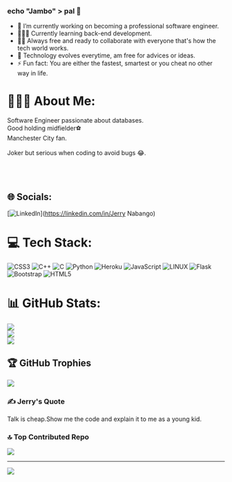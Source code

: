 ### echo "Jambo" > pal 👋


- 🔭 I’m currently working on becoming a professional software engineer.
- 👨🏾‍💻 Currently learning back-end development.
- 🤝🏼 Always free and ready to collaborate with everyone that's how the tech world works.
- 🤔 Technology evolves everytime, am free for advices or ideas.
- ⚡ Fun fact: You are either the fastest, smartest or you cheat no other way in life.
# 💁🏿‍♂️ About Me:
Software Engineer passionate about databases.<br>
Good holding midfielder⚽<br>
Manchester City fan.<br>
<br>Joker but serious when coding to avoid bugs 😂.<br><br><br><br>

## 🌐 Socials:
[![LinkedIn](https://img.shields.io/badge/LinkedIn-%230077B5.svg?logo=linkedin&logoColor=white)](https://linkedin.com/in/Jerry Nabango) 

# 💻 Tech Stack:
![CSS3](https://img.shields.io/badge/css3-%231572B6.svg?style=for-the-badge&logo=css3&logoColor=white) ![C++](https://img.shields.io/badge/c++-%2300599C.svg?style=for-the-badge&logo=c%2B%2B&logoColor=white) ![C](https://img.shields.io/badge/c-%2300599C.svg?style=for-the-badge&logo=c&logoColor=white) ![Python](https://img.shields.io/badge/python-3670A0?style=for-the-badge&logo=python&logoColor=ffdd54) ![Heroku](https://img.shields.io/badge/heroku-%23430098.svg?style=for-the-badge&logo=heroku&logoColor=white) ![JavaScript](https://img.shields.io/badge/javascript-%23323330.svg?style=for-the-badge&logo=javascript&logoColor=%23F7DF1E) ![LINUX](https://img.shields.io/badge/Linux-FCC624?style=for-the-badge&logo=linux&logoColor=black) ![Flask](https://img.shields.io/badge/flask-%23000.svg?style=for-the-badge&logo=flask&logoColor=white) ![Bootstrap](https://img.shields.io/badge/bootstrap-%23563D7C.svg?style=for-the-badge&logo=bootstrap&logoColor=white) ![HTML5](https://img.shields.io/badge/html5-%23E34F26.svg?style=for-the-badge&logo=html5&logoColor=white)
# 📊 GitHub Stats:
![](https://github-readme-stats.vercel.app/api?username=jerrynabango&theme=highcontrast&hide_border=false&include_all_commits=true&count_private=true)<br/>
![](https://github-readme-streak-stats.herokuapp.com/?user=jerrynabango&theme=highcontrast&hide_border=false)<br/>
![](https://github-readme-stats.vercel.app/api/top-langs/?username=jerrynabango&theme=highcontrast&hide_border=false&include_all_commits=true&count_private=true&layout=compact)

## 🏆 GitHub Trophies
![](https://github-profile-trophy.vercel.app/?username=jerrynabango&theme=radical&no-frame=false&no-bg=false&margin-w=4)

### ✍️ Jerry's Quote
Talk is cheap.Show me the code and explain it to me as a young kid.

### 🔝 Top Contributed Repo
![](https://github-contributor-stats.vercel.app/api?username=jerrynabango&limit=5&theme=discord&combine_all_yearly_contributions=true)

---
[![](https://visitcount.itsvg.in/api?id=jerrynabango&icon=0&color=0)](https://visitcount.itsvg.in)

<!-- Proudly created with GPRM ( https://gprm.itsvg.in ) -->
